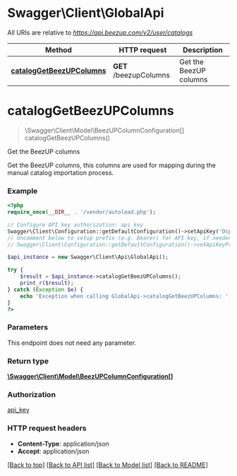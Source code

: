 # Swagger\Client\GlobalApi

All URIs are relative to *https://api.beezup.com/v2/user/catalogs*

Method | HTTP request | Description
------------- | ------------- | -------------
[**catalogGetBeezUPColumns**](GlobalApi.md#catalogGetBeezUPColumns) | **GET** /beezupColumns | Get the BeezUP columns


# **catalogGetBeezUPColumns**
> \Swagger\Client\Model\BeezUPColumnConfiguration[] catalogGetBeezUPColumns()

Get the BeezUP columns

Get the BeezUP columns, this columns are used for mapping during the manual catalog importation process.

### Example
```php
<?php
require_once(__DIR__ . '/vendor/autoload.php');

// Configure API key authorization: api_key
Swagger\Client\Configuration::getDefaultConfiguration()->setApiKey('Ocp-Apim-Subscription-Key', 'YOUR_API_KEY');
// Uncomment below to setup prefix (e.g. Bearer) for API key, if needed
// Swagger\Client\Configuration::getDefaultConfiguration()->setApiKeyPrefix('Ocp-Apim-Subscription-Key', 'Bearer');

$api_instance = new Swagger\Client\Api\GlobalApi();

try {
    $result = $api_instance->catalogGetBeezUPColumns();
    print_r($result);
} catch (Exception $e) {
    echo 'Exception when calling GlobalApi->catalogGetBeezUPColumns: ', $e->getMessage(), PHP_EOL;
}
?>
```

### Parameters
This endpoint does not need any parameter.

### Return type

[**\Swagger\Client\Model\BeezUPColumnConfiguration[]**](../Model/BeezUPColumnConfiguration.md)

### Authorization

[api_key](../../README.md#api_key)

### HTTP request headers

 - **Content-Type**: application/json
 - **Accept**: application/json

[[Back to top]](#) [[Back to API list]](../../README.md#documentation-for-api-endpoints) [[Back to Model list]](../../README.md#documentation-for-models) [[Back to README]](../../README.md)

